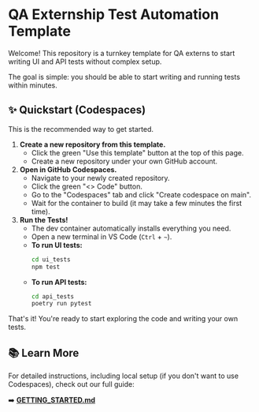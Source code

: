 # QA Externship Test Automation Template

Welcome! This repository is a turnkey template for QA externs to start writing UI and API tests without complex setup.

The goal is simple: you should be able to start writing and running tests within minutes.

## ✨ Quickstart (Codespaces) 

This is the recommended way to get started.

1.  **Create a new repository from this template.**
    * Click the green "Use this template" button at the top of this page.
    * Create a new repository under your own GitHub account.
2.  **Open in GitHub Codespaces.**
    * Navigate to your newly created repository.
    * Click the green "<> Code" button.
    * Go to the "Codespaces" tab and click "Create codespace on main".
    * Wait for the container to build (it may take a few minutes the first time).
3.  **Run the Tests!**
    * The dev container automatically installs everything you need.
    * Open a new terminal in VS Code (`Ctrl` + `~`).
    * **To run UI tests:**
        ```bash
        cd ui_tests
        npm test
        ```
    * **To run API tests:**
        ```bash
        cd api_tests
        poetry run pytest
        ```

That's it! You're ready to start exploring the code and writing your own tests.

## 📚 Learn More

For detailed instructions, including local setup (if you don't want to use Codespaces), check out our full guide:

➡️ **[GETTING_STARTED.md](./GETTING_STARTED.md)**
